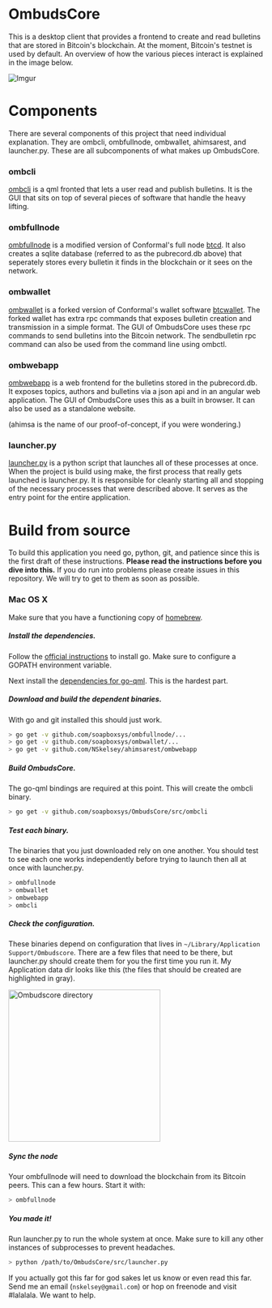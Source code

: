 # OmbudsCore
This is a desktop client that provides a frontend to create and read bulletins that are stored in Bitcoin's blockchain. 
At the moment, Bitcoin's testnet is used by default. An overview of how the various pieces interact is explained in the image below.

![Imgur](http://i.imgur.com/p9NIa7R.jpg)

Components
============
There are several components of this project that need individual explanation. They are ombcli, ombfullnode, ombwallet, ahimsarest, and launcher.py. 
These are all subcomponents of what makes up OmbudsCore.

### ombcli
[ombcli](https://github.com/soapboxsys/OmbudsCore/tree/master/src/ombcli)
is a qml fronted that lets a user read and publish bulletins. 
It is the GUI that sits on top of several pieces of software that handle the heavy lifting.

### ombfullnode
[ombfullnode](https://github.com/soapboxsys/ombfullnode) is a modified version of Conformal's full node [btcd](http://github.com/btcsuite/btcd). 
It also creates a sqlite database (referred to as the pubrecord.db above) that seperately stores every bulletin it finds in the blockchain or it sees on the network.

### ombwallet
[ombwallet](https://github.com/soapboxsys/ombwallet) is a forked version of Conformal's wallet software [btcwallet](http://github.com/btcsuite/btcwallet).
The forked wallet has extra rpc commands that exposes bulletin creation and transmission in a simple format. 
The GUI of OmbudsCore uses these rpc commands to send bulletins into the Bitcoin network.
The sendbulletin rpc command can also be used from the command line using ombctl.

### ombwebapp
[ombwebapp](http://github.com/NSkelsey/ahimsarest/tree/master/ombwebapp) 
is a web frontend for the bulletins stored in the pubrecord.db. 
It exposes topics, authors and bulletins via a json api and in an angular web application.
The GUI of OmbudsCore uses this as a built in browser.
It can also be used as a standalone website.

(ahimsa is the name of our proof-of-concept, if you were wondering.)

### launcher.py
[launcher.py](https://github.com/soapboxsys/OmbudsCore/blob/master/src/launcher.py) 
is a python script that launches all of these processes at once. 
When the project is build using make, the first process that really gets launched is launcher.py.
It is responsible for cleanly starting all and stopping of the necessary processes that were described above.
It serves as the entry point for the entire application.


Build from source
====================

To build this application you need go, python, git, and patience since this is the first draft of these instructions. **Please read the instructions before you dive into this.** If you do run into problems please create issues in this repository. We will try to get to them as soon as possible.

### Mac OS X

Make sure that you have a functioning copy of [homebrew](http://brew.sh/).

##### Install the dependencies. 

Follow the [official instructions](https://golang.org/doc/install) to install go. Make sure to configure a GOPATH environment variable.

Next install the [dependencies for go-qml](https://github.com/go-qml/qml#requirements-on-mac-os-x). 
This is the hardest part.

##### Download and build the dependent binaries.

With go and git installed this should just work.

```bash
> go get -v github.com/soapboxsys/ombfullnode/...
> go get -v github.com/soapboxsys/ombwallet/...
> go get -v github.com/NSkelsey/ahimsarest/ombwebapp
```

##### Build OmbudsCore.

The go-qml bindings are required at this point. This will create the ombcli binary.

```bash
> go get -v github.com/soapboxsys/OmbudsCore/src/ombcli
```

##### Test each binary.

The binaries that you just downloaded rely on one another. 
You should test to see each one works independently before trying to launch then all at once with launcher.py.

```bash
> ombfullnode
> ombwallet
> ombwebapp
> ombcli
```

##### Check the configuration.

These binaries depend on configuration that lives in `~/Library/Application Support/Ombudscore`. There are a few files that need to be there, but launcher.py should create them for you the first time you run it. My Application data dir looks like this (the files that should be created are highlighted in gray).

<img src="http://i.imgur.com/T1k2wVN.png" alt="Ombudscore directory" width="300px">

##### Sync the node

Your ombfullnode will need to download the blockchain from its Bitcoin peers. This can a few hours. Start it with:

```bash
> ombfullnode
```

##### You made it!

Run launcher.py to run the whole system at once. Make sure to kill any other instances of subprocesses to prevent headaches.

```bash
> python /path/to/OmbudsCore/src/launcher.py
```

If you actually got this far for god sakes let us know or even read this far. Send me an email (`nskelsey@gmail.com`) or hop on freenode and visit #lalalala. We want to help.
